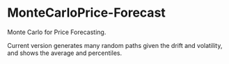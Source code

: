 # MonteCarloPrice-Forecast

Monte Carlo for Price Forecasting.

Current version generates many random paths given the drift and volatility, and shows the average and percentiles.
